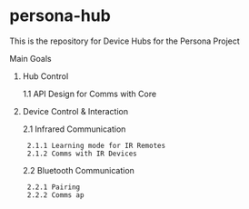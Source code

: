# persona-hub

This is the repository for Device Hubs for the Persona Project

Main Goals

1. Hub Control

    1.1 API Design for Comms with Core

2. Device Control & Interaction

    2.1 Infrared Communication

        2.1.1 Learning mode for IR Remotes
        2.1.2 Comms with IR Devices

    2.2 Bluetooth Communication

        2.2.1 Pairing
        2.2.2 Comms ap
